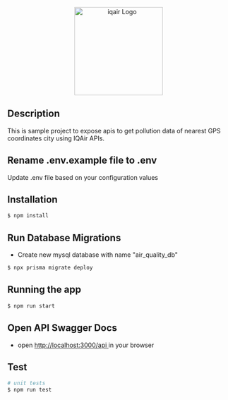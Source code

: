 <p align="center">
  <a href="https://www.iqair.com/" target="blank"><img src="https://dashboard.iqair.com/assets/logos/iqair-logo-default.png" width="200" alt="iqair Logo" /></a>
</p>

## Description

This is sample project to expose apis to get pollution data of nearest GPS coordinates city using IQAir APIs.

## Rename .env.example file to .env

Update .env file based on your configuration values

## Installation

```bash
$ npm install
```

## Run Database Migrations

- Create new mysql database with name "air_quality_db"

```bash
$ npx prisma migrate deploy
```

## Running the app

```bash
$ npm run start
```

## Open API Swagger Docs

- open <a href="http://localhost:3000/api" target="blank"> http://localhost:3000/api </a> in your browser

## Test

```bash
# unit tests
$ npm run test
```
